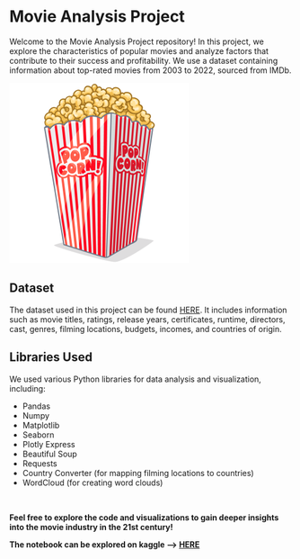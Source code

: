 # Movie Analysis Project

Welcome to the Movie Analysis Project repository! In this project, we explore the characteristics of popular movies and analyze factors that contribute to their success and profitability. We use a dataset containing information about top-rated movies from 2003 to 2022, sourced from IMDb.

![](extras/popcorn.png)

## Dataset

The dataset used in this project can be found [HERE](https://www.kaggle.com/datasets/georgescutelnicu/top-100-popular-movies-from-2003-to-2022-imdb). It includes information such as movie titles, ratings, release years, certificates, runtime, directors, cast, genres, filming locations, budgets, incomes, and countries of origin.

## Libraries Used

We used various Python libraries for data analysis and visualization, including:

- Pandas
- Numpy
- Matplotlib
- Seaborn
- Plotly Express
- Beautiful Soup
- Requests
- Country Converter (for mapping filming locations to countries)
- WordCloud (for creating word clouds)


<br>

**Feel free to explore the code and visualizations to gain deeper insights into the movie industry in the 21st century!**
<br>

**The notebook can be explored on kaggle --> [HERE](https://www.kaggle.com/code/georgescutelnicu/most-popular-movies-eda)**
